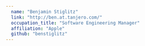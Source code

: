 ```yaml
---
  name: "Benjamin Stiglitz"
  link: "http://ben.at.tanjero.com/"
  occupation_title: "Software Engineering Manager"
  affiliation: "Apple"
  github: "benstiglitz"
---
```

